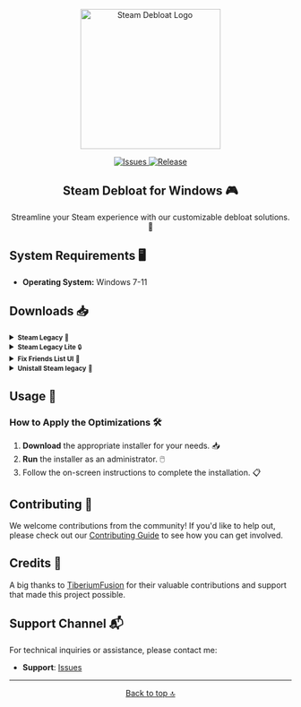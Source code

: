 <p align="center">
  <a href="https://github.com/mtytyx/Steam-Debloat/releases">
    <img src="https://raw.githubusercontent.com/mtytyx/Steam-Debloat/main/assets/logo.webp" alt="Steam Debloat Logo" width="250"/>
  </a>
</p>

<p align="center">
  <a href="https://github.com/mtytyx/Steam-Debloat/issues">
    <img src="https://img.shields.io/github/issues/mtytyx/Steam-Debloat" alt="Issues"/>
  </a>
  <a href="https://github.com/mtytyx/Steam-Debloat/releases">
    <img src="https://img.shields.io/github/v/release/mtytyx/Steam-Debloat" alt="Release"/>
  </a>
</p>

<h2 align="center"><b>Steam Debloat for Windows</b> 🎮</h2>

<p align="center">
  Streamline your Steam experience with our customizable debloat solutions. 🚀
</p>

## System Requirements 🖥️

- **Operating System:** Windows 7-11

## Downloads 📥

<details>
  <summary><small><b>Steam Legacy</b> 🌟</small></summary>
  <p>This version provides a balanced approach to optimizing Steam. It improves performance by reducing background resource usage and removing non-essential components, while maintaining a good level of functionality.</p>

  <ul>
    <li><strong>Functionality:</strong> Optimizes startup time, reduces background resource usage, and removes non-essential elements.</li>
    <li><strong>Advantages:</strong>
      <ul>
        <li>Improved performance with reduced system load. ⚡</li>
        <li>Minimal impact on Steam's core functionality. 👍</li>
        <li>Less frequent user prompts during installation. ⏳</li>
      </ul>
    </li>
    <li><strong>Disadvantages:</strong>
      <ul>
        <li>May not remove all bloatware. 🛠️</li>
        <li>Possible residual components that might still impact performance. 🚧</li>
      </ul>
    </li>
  </ul>
  
  <p>To get started, download and run the <a href="https://github.com/mtytyx/Steam-Debloat/releases/download/v2.5/Installer.bat">Installer.bat</a> 🛠️</p>
</details>

<details>
  <summary><small><b>Steam Legacy Lite</b> 🔒</small></summary>
  <p>This version offers a more aggressive optimization approach, focusing on privacy and minimalism. It removes additional components and features for a leaner Steam client.</p>

  <ul>
    <li><strong>Functionality:</strong> Enhances performance by removing more non-essential features and background services. Designed for a lightweight and efficient Steam experience.</li>
    <li><strong>Advantages:</strong>
      <ul>
        <li>Significant reduction in system resource usage. 🚀</li>
        <li>Faster startup and operation. ⚡</li>
        <li>Cleaner installation with more aggressive removal of unnecessary components. 🧹</li>
      </ul>
    </li>
    <li><strong>Disadvantages:</strong>
      <ul>
        <li>May impact some Steam features or functionalities. ⚠️</li>
        <li>Potential loss of useful features for some users. 🔍</li>
      </ul>
    </li>
  </ul>
  
  <p>To get started, download and run the <a href="https://github.com/mtytyx/Steam-Debloat/releases/download/v2.5/Installer-Lite.bat">Installer-Lite.bat</a> 🛠️</p>
</details>

<details>
  <summary><small><b>Fix Friends List UI</b> 👥</small></summary>
  <p>This option fixes issues with Steam's friends list UI. If you're experiencing problems with the friends list display or functionality, follow these steps to resolve the issue.</p>
  
  <ul>
    <li><strong>Functionality:</strong> Fixes bugs with the Steam friends list UI.</li>
    <li><strong>Steps:</strong>
      <ul>
        <li>Download the <a href="https://github.com/TiberiumFusion/FixedSteamFriendsUI/releases">QuickPatcher_Patch.zip</a> file from GitHub. 📥</li>
        <li>Extract the ZIP file to a folder on your PC. 📂</li>
        <li>Run the <code>FixedSteamFriendsUI.exe</code> file. 🖱️</li>
        <li>Click the <strong>Install Patch</strong> button. ✔️</li>
      </ul>
    </li>
  </ul>
</details>

<details>
  <summary><small><b>Unistall Steam legacy</b> 🔄</small></summary>
  <p>If you need to force Steam to update to the latest version, or revert changes made by the debloat process, you can use the following method.</p>

  <ul>
    <li><strong>Functionality:</strong> Forces Steam to update to the latest version and restores any files altered by debloat modifications.</li>
    <li><strong>Steps:</strong>
      <ul>
        <li>Download the <a href="https://github.com/mtytyx/Steam-Debloat/releases/download/v2.5/Unistall-Steam-Legacy.bat">Unistall Steam Legacy</a> file from GitHub. 📥</li>
        <li>Run the <code>Unistall Steam Legacy</code> as an administrator. 🖱️</li>
        <li>This will force Steam to update and revert any debloat modifications. ✔️</li>
      </ul>
    </li>
  </ul>
</details>

## Usage 🚀

### How to Apply the Optimizations 🛠️

1. **Download** the appropriate installer for your needs. 📥
2. **Run** the installer as an administrator. 🖱️
3. Follow the on-screen instructions to complete the installation. 📋

## Contributing 🤝

We welcome contributions from the community! If you'd like to help out, please check out our [Contributing Guide](https://github.com/mtytyx/Steam-Debloat/blob/main/assets/CONTRIBUTING.md) to see how you can get involved.

## Credits 🙏

A big thanks to [TiberiumFusion](https://github.com/TiberiumFusion) for their valuable contributions and support that made this project possible.

## Support Channel 📬

For technical inquiries or assistance, please contact me:
- **Support**: [Issues](https://github.com/mtytyx/Steam-Debloat/issues/)
---
<p align="center">
  <a href="#top">Back to top 🔝</a>
</p>
